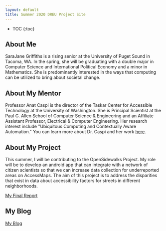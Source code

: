 ```yaml
---
layout: default
title: Summer 2020 DREU Project Site
---
```


* TOC
{:toc}

## About Me

SaraJane Griffiths is a rising senior at the University of Puget Sound in Tacoma, WA. In the spring, she will be graduating with a double major in Computer Science and International Political Economy and a minor in Mathematics. She is predominantly interested in the ways that computing can be utilized to bring about societal change.

## About My Mentor

Professor Anat Caspi is the director of the Taskar Center for Accessible Technology at the University of Washington. She is Principal Scientist at the Paul G. Allen School of Computer Science & Engineering and an Affiliate Assistant Professor, Electrical & Computer Engineering. Her research interest include "Ubiquitous Computing and Contextually Aware Automation." You can learn more about Dr. Caspi and her work [here](https://tcat.cs.washington.edu/).

## About My Project

This summer, I will be contributing to the OpenSidewalks Project. My role will be to develop an android app that can integrate with a network of citizen scientists so that we can increase data collection for underreported areas on AccessMaps. The aim of this project is to address the disparities that exist in data about accessibility factors for streets in different neighborhoods. 

[My Final Report](files/finalreport.pdf)

## My Blog

[My Blog](blog.html)
